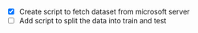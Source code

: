 - [x] Create script to fetch dataset from microsoft server
- [ ] Add script to split the data into train and test 